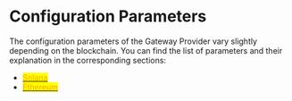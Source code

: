 # Configuration Parameters

The configuration parameters of the Gateway Provider vary slightly depending on the blockchain. You can find the list of parameters and their explanation in the corresponding sections:

* <mark style="color:orange;"></mark>[<mark style="color:orange;">Solana</mark>](solana-configuration.md)<mark style="color:orange;"></mark>
* <mark style="color:orange;"></mark>[<mark style="color:orange;">Ethereum</mark>](ethereum-polygon-configuration.md)<mark style="color:orange;"></mark>
